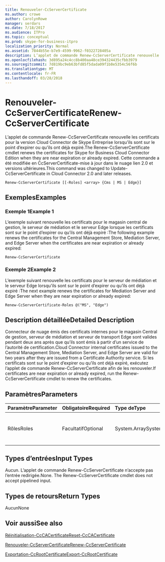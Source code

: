 ```yaml
---
title: Renouveler-CcServerCertificate
ms.author: crowe
author: CarolynRowe
manager: serdars
ms.date: 7/18/2017
ms.audience: ITPro
ms.topic: conceptual
ms.prod: skype-for-business-itpro
localization_priority: Normal
ms.assetid: 7844b55e-b7e9-4599-9962-f0322728405a
description: L’applet de commande Renew-CcServerCertificate renouvelle les certificats pour la version Cloud Connector de Skype Entreprise lorsqu’ils sont sur le point d’expirer ou qu’ils ont déjà expiré. Cette commande a été modifiée en CcServerCertificate-mise à jour dans le nuage lien 2.0 et versions ultérieures.
ms.openlocfilehash: 3d895a24c4cc8b400aa48ce394324435cfbb3979
ms.sourcegitcommit: 7d819bc9eb63bfd85f5dada09f1b8e5354c56f6b
ms.translationtype: MT
ms.contentlocale: fr-FR
ms.lasthandoff: 03/28/2018
---
```

# <a name="renew-ccservercertificate"></a><span data-ttu-id="82fdf-104">Renouveler-CcServerCertificate</span><span class="sxs-lookup"><span data-stu-id="82fdf-104">Renew-CcServerCertificate</span></span>
 
<span data-ttu-id="82fdf-105">L’applet de commande Renew-CcServerCertificate renouvelle les certificats pour la version Cloud Connector de Skype Entreprise lorsqu’ils sont sur le point d’expirer ou qu’ils ont déjà expiré.</span><span class="sxs-lookup"><span data-stu-id="82fdf-105">The Renew-CcServerCertificate cmdlet renews the certificates for Skype for Business Cloud Connector Edition when they are near expiration or already expired.</span></span> <span data-ttu-id="82fdf-106">Cette commande a été modifiée en CcServerCertificate-mise à jour dans le nuage lien 2.0 et versions ultérieures.</span><span class="sxs-lookup"><span data-stu-id="82fdf-106">This command was changed to Update-CcServerCertificate in Cloud Connector 2.0 and later releases.</span></span> 
  
```
Renew-CcServerCertificate [[-Roles] <array> {Cms | MS | Edge}]
```

## <a name="examples"></a><span data-ttu-id="82fdf-107">Exemples</span><span class="sxs-lookup"><span data-stu-id="82fdf-107">Examples</span></span>
<span data-ttu-id="82fdf-108"><a name="Examples"> </a></span><span class="sxs-lookup"><span data-stu-id="82fdf-108"></span></span>

### <a name="example-1"></a><span data-ttu-id="82fdf-109">Exemple 1</span><span class="sxs-lookup"><span data-stu-id="82fdf-109">Example 1</span></span>

<span data-ttu-id="82fdf-110">L’exemple suivant renouvelle les certificats pour le magasin central de gestion, le serveur de médiation et le serveur Edge lorsque les certificats sont sur le point d’expirer ou qu’ils ont déjà expiré :</span><span class="sxs-lookup"><span data-stu-id="82fdf-110">The following example renews the certificates for the Central Management Store, Mediation Server, and Edge Server when the certificates are near expiration or already expired:</span></span>
  
```
Renew-CcServerCertificate
```

### <a name="example-2"></a><span data-ttu-id="82fdf-111">Exemple 2</span><span class="sxs-lookup"><span data-stu-id="82fdf-111">Example 2</span></span>

<span data-ttu-id="82fdf-112">L’exemple suivant renouvelle les certificats pour le serveur de médiation et le serveur Edge lorsqu’ils sont sur le point d’expirer ou qu’ils ont déjà expiré :</span><span class="sxs-lookup"><span data-stu-id="82fdf-112">The next example renews the certificates for Mediation Server and Edge Server when they are near expiration or already expired:</span></span>
  
```
Renew-CcServerCertificate-Roles @("MS", "Edge")
```

## <a name="detailed-description"></a><span data-ttu-id="82fdf-113">Description détaillée</span><span class="sxs-lookup"><span data-stu-id="82fdf-113">Detailed Description</span></span>
<span data-ttu-id="82fdf-114"><a name="DetailedDescription"> </a></span><span class="sxs-lookup"><span data-stu-id="82fdf-114"></span></span>

<span data-ttu-id="82fdf-115">Connecteur de nuage émis des certificats internes pour le magasin Central de gestion, serveur de médiation et serveur de transport Edge sont valides pendant deux ans après que qu’ils sont émis à partir d’un service de l’autorité de certification.</span><span class="sxs-lookup"><span data-stu-id="82fdf-115">Cloud Connector internal certificates issued to the Central Management Store, Mediation Server, and Edge Server are valid for two years after they are issued from a Certificate Authority service.</span></span> <span data-ttu-id="82fdf-116">Si les certificats sont sur le point d’expirer ou qu’ils ont déjà expiré, exécutez l’applet de commande Renew-CcServerCertificate afin de les renouveler.</span><span class="sxs-lookup"><span data-stu-id="82fdf-116">If certificates are near expiration or already expired, run the Renew-CcServerCertificate cmdlet to renew the certificates.</span></span> 
  
## <a name="parameters"></a><span data-ttu-id="82fdf-117">Paramètres</span><span class="sxs-lookup"><span data-stu-id="82fdf-117">Parameters</span></span>
<span data-ttu-id="82fdf-118"><a name="DetailedDescription"> </a></span><span class="sxs-lookup"><span data-stu-id="82fdf-118"></span></span>

|<span data-ttu-id="82fdf-119">**Paramètre**</span><span class="sxs-lookup"><span data-stu-id="82fdf-119">**Parameter**</span></span>|<span data-ttu-id="82fdf-120">**Obligatoire**</span><span class="sxs-lookup"><span data-stu-id="82fdf-120">**Required**</span></span>|<span data-ttu-id="82fdf-121">**Type de**</span><span class="sxs-lookup"><span data-stu-id="82fdf-121">**Type**</span></span>|<span data-ttu-id="82fdf-122">**Description**</span><span class="sxs-lookup"><span data-stu-id="82fdf-122">**Description**</span></span>|
|:-----|:-----|:-----|:-----|
|<span data-ttu-id="82fdf-123">Rôles</span><span class="sxs-lookup"><span data-stu-id="82fdf-123">Roles</span></span>  <br/> |<span data-ttu-id="82fdf-124">Facultatif</span><span class="sxs-lookup"><span data-stu-id="82fdf-124">Optional</span></span>  <br/> |<span data-ttu-id="82fdf-125">System.Array</span><span class="sxs-lookup"><span data-stu-id="82fdf-125">System.Array</span></span>  <br/> | <span data-ttu-id="82fdf-126">Série de rôles des serveurs de Cloud Connector.</span><span class="sxs-lookup"><span data-stu-id="82fdf-126">Array of Cloud Connector server roles.</span></span> <br/> |
   
## <a name="input-types"></a><span data-ttu-id="82fdf-127">Types d’entrées</span><span class="sxs-lookup"><span data-stu-id="82fdf-127">Input Types</span></span>
<span data-ttu-id="82fdf-128"><a name="InputTypes"> </a></span><span class="sxs-lookup"><span data-stu-id="82fdf-128"></span></span>

<span data-ttu-id="82fdf-p104">Aucun. L’applet de commande Renew-CcServerCertificate n’accepte pas l’entrée redirigée.</span><span class="sxs-lookup"><span data-stu-id="82fdf-p104">None. The Renew-CcServerCertificate cmdlet does not accept pipelined input.</span></span>
  
## <a name="return-types"></a><span data-ttu-id="82fdf-131">Types de retours</span><span class="sxs-lookup"><span data-stu-id="82fdf-131">Return Types</span></span>
<span data-ttu-id="82fdf-132"><a name="ReturnTypes"> </a></span><span class="sxs-lookup"><span data-stu-id="82fdf-132"></span></span>

<span data-ttu-id="82fdf-133">Aucun</span><span class="sxs-lookup"><span data-stu-id="82fdf-133">None</span></span>
  
## <a name="see-also"></a><span data-ttu-id="82fdf-134">Voir aussi</span><span class="sxs-lookup"><span data-stu-id="82fdf-134">See also</span></span>
<span data-ttu-id="82fdf-135"><a name="ReturnTypes"> </a></span><span class="sxs-lookup"><span data-stu-id="82fdf-135"></span></span>

[<span data-ttu-id="82fdf-136">Réinitialisation-CcCACertificate</span><span class="sxs-lookup"><span data-stu-id="82fdf-136">Reset-CcCACertificate</span></span>](reset-cccacertificate.md)
  
[<span data-ttu-id="82fdf-137">Renouveler-CcServerCertificate</span><span class="sxs-lookup"><span data-stu-id="82fdf-137">Renew-CcServerCertificate</span></span>](renew-ccservercertificate.md)
  
[<span data-ttu-id="82fdf-138">Exportation-CcRootCertificate</span><span class="sxs-lookup"><span data-stu-id="82fdf-138">Export-CcRootCertificate</span></span>](export-ccrootcertificate.md)
  


